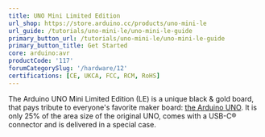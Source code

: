 ```yaml
---
title: UNO Mini Limited Edition
url_shop: https://store.arduino.cc/products/uno-mini-le
url_guide: /tutorials/uno-mini-le/uno-mini-le-guide
primary_button_url: /tutorials/uno-mini-le/uno-mini-le-guide
primary_button_title: Get Started
core: arduino:avr
productCode: '117'
forumCategorySlug: '/hardware/12'
certifications: [CE, UKCA, FCC, RCM, RoHS]
---
```


The Arduino UNO Mini Limited Edition (LE) is a unique black & gold board, that pays tribute to everyone's favorite maker board: [the Arduino UNO](https://store-usa.arduino.cc/products/arduino-uno-rev3). It is only 25% of the area size of the original UNO, comes with a USB-C® connector and is delivered in a special case.
